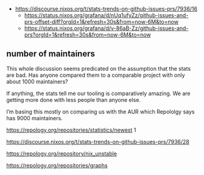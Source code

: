 - https://discourse.nixos.org/t/stats-trends-on-github-issues-prs/7936/16
  - https://status.nixos.org/grafana/d/nUq1ufyZz/github-issues-and-prs-offset-diff?orgId=1&refresh=30s&from=now-6M&to=now
  - https://status.nixos.org/grafana/d/v-86aB-Zz/github-issues-and-prs?orgId=1&refresh=30s&from=now-6M&to=now

## number of maintainers

This whole discussion seems predicated on the assumption that the stats are bad. Has anyone compared them to a comparable project with only about 1000 maintainers?

If anything, the stats tell me our tooling is comparatively amazing. We are getting more done with less people than anyone else.

I’m basing this mostly on comparing us with the AUR which Repololgy says has 9000 maintainers.

https://repology.org/repositories/statistics/newest 1

https://discourse.nixos.org/t/stats-trends-on-github-issues-prs/7936/28

https://repology.org/repository/nix_unstable

https://repology.org/repositories/graphs
